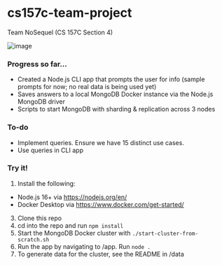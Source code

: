 # cs157c-team-project

Team NoSequel (CS 157C Section 4)

![image](https://user-images.githubusercontent.com/46092255/163021238-bc3dee33-37e3-4718-9372-47f3646ba3de.png)

### Progress so far...

- Created a Node.js CLI app that prompts the user for info (sample prompts for now; no real data is being used yet)
- Saves answers to a local MongoDB Docker instance via the Node.js MongoDB driver
- Scripts to start MongoDB with sharding & replication across 3 nodes

### To-do

- Implement queries. Ensure we have 15 distinct use cases.
- Use queries in CLI app

### Try it!

1. Install the following:

- Node.js 16+ via https://nodejs.org/en/
- Docker Desktop via https://www.docker.com/get-started/

3. Clone this repo
4. cd into the repo and run `npm install`
5. Start the MongoDB Docker cluster with `./start-cluster-from-scratch.sh`
6. Run the app by navigating to /app. Run `node .`
7. To generate data for the cluster, see the README in /data
